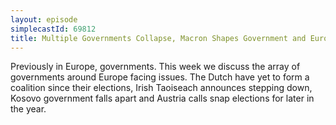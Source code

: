 ```yaml
---
layout: episode
simplecastId: 69812
title: Multiple Governments Collapse, Macron Shapes Government and Eurovision
---
```


Previously in Europe, governments. This week we discuss the array of governments around Europe facing issues. The Dutch have yet to form a coalition since their elections, Irish Taoiseach announces stepping down, Kosovo government falls apart and Austria calls snap elections for later in the year.
